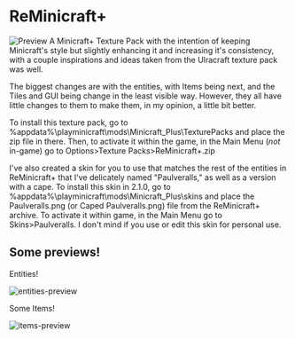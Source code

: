 # ReMinicraft+
![Preview](https://user-images.githubusercontent.com/37089149/153483527-16dbda7d-5a11-4b93-b267-14564a7bfc58.png)
A Minicraft+ Texture Pack with the intention of keeping Minicraft's style but slightly enhancing it and increasing it's consistency, with a couple inspirations and ideas taken from the Ulracraft texture pack was well.

The biggest changes are with the entities, with Items being next, and the Tiles and GUI being change in the least visible way. However, they all have little changes to them to make them, in my opinion, a little bit better.

To install this texture pack, go to %appdata%\playminicraft\mods\Minicraft_Plus\TexturePacks and place the zip file in there. Then, to activate it within the game, in the Main Menu (*not* in-game) go to Options>Texture Packs>ReMinicraft+.zip

I've also created a skin for you to use that matches the rest of the entities in ReMinicraft+ that I've delicately named "Paulveralls," as well as a version with a cape. To install this skin in 2.1.0, go to %appdata%\playminicraft\mods\Minicraft_Plus\skins and place the Paulveralls.png (or Caped Paulveralls.png) file from the ReMinicraft+ archive. To activate it within game, in the Main Menu go to Skins>Paulveralls. I don't mind if you use or edit this skin for personal use.

## Some previews!

Entities!

![entities-preview](https://user-images.githubusercontent.com/37089149/153486368-0f86d82a-719a-4c21-8964-404f0d7508ac.png)

Some Items!

![items-preview](https://user-images.githubusercontent.com/37089149/153487569-ef3ebb53-6a43-4090-8d58-abe1d5c5f021.png)
